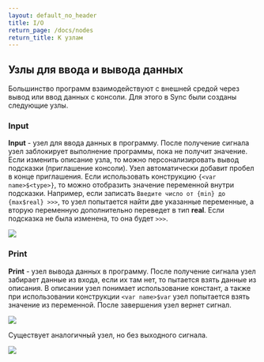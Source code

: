 ```yaml
---
layout: default_no_header
title: I/O
return_page: /docs/nodes
return_title: К узлам
---
```

## Узлы для ввода и вывода данных

Большинство программ взаимодействуют с внешней средой через вывод или ввод данных с консоли. Для этого в Sync 
были созданы следующие узлы.

### Input

**Input** - узел для ввода данных в программу. После получение сигнала узел заблокирует выполнение программы, пока не получит значение.
Если изменить описание узла, то можно персонализировать вывод подсказки (приглашение консоли). Узел автоматически добавит пробел в конце
приглашения. Если использовать конструкцию `{<var name>$<type>}`, то можно отобразить значение переменной внутри подсказки. Например,
если записать `Введите число от {min} до {max$real} >>>`, то узел попытается найти две указанные переменные, а вторую переменную дополнительно
переведет в тип **real**. Если подсказка не была изменена, то она будет `>>>`.

<img class="img-node" src="{{site.baseurl}}/resources/docs/nodes/inout/01_input.png"/>

### Print

**Print** - узел вывода данных в программу. После получение сигнала узел забирает данные из входа, если их там нет, 
то пытается взять данные из описания. В описании узел понимает использование констант, а также при использовании конструкции
`<var name>$var` узел попытается взять значение из переменной. После завершения узел вернет сигнал.

<img class="img-node" src="{{site.baseurl}}/resources/docs/nodes/inout/02_print_with_ctrl.png"/>

Существует аналогичный узел, но без выходного сигнала.

<img class="img-node" src="{{site.baseurl}}/resources/docs/nodes/inout/03_print.png"/>

[index]: {{site.baseurl}}/index
[tutorials]: {{site.baseurl}}/tutorials#content
[docs]: {{site.baseurl}}/docs#content
[drawio]: https://app.diagrams.net/?splash=0&libs=0&clibs=Uhttps://raw.githubusercontent.com/octo-gone/sync-execution/master/resources/base.drawio;Uhttps://raw.githubusercontent.com/octo-gone/sync-execution/master/resources/structure.drawio
[replit]: https://repl.it/github/octo-gone/sync-execution